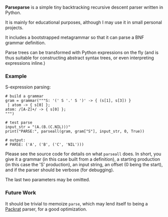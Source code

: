 **Parseparse** is a simple tiny backtracking recursive descent parser written in Python.

It is mainly for educational purposes, although I may use it in small personal projects.

It includes a bootstrapped metagrammar so that it can parse a BNF grammar definition.

Parse trees can be transformed with Python expressions on the fly (and is thus suitable for constructing abstract syntax trees, or even interpreting expressions inline.)

### Example

S-expression parsing:

    # build a grammar
    gram = grammar("""S: '(' S '.' S ')' -> { (s[1], s[3]) }
     | atom -> { s[0] };
    atom: /[A-Z]+/ -> { s[0] };
    """)

    # test parse
    input_str = "(A.(B.(C.NIL)))"
    print("PARSE:", parseall(gram, gram["S"], input_str, 0, True))

    # output:
    # PARSE: ('A', ('B', ('C', 'NIL')))

Please see the source code for details on what `parseall` does.
In short, you give it a grammar (in this case built from a definition), a starting production (in this case the 'S' production), an input string, an offset (0 being the start), and if the parser should be verbose (for debugging).

The last two parameters may be omitted.

### Future Work

It should be trivial to memoize `parse`, which may lend itself to being a [Packrat](http://bford.info/packrat) parser, for a good optimization.

